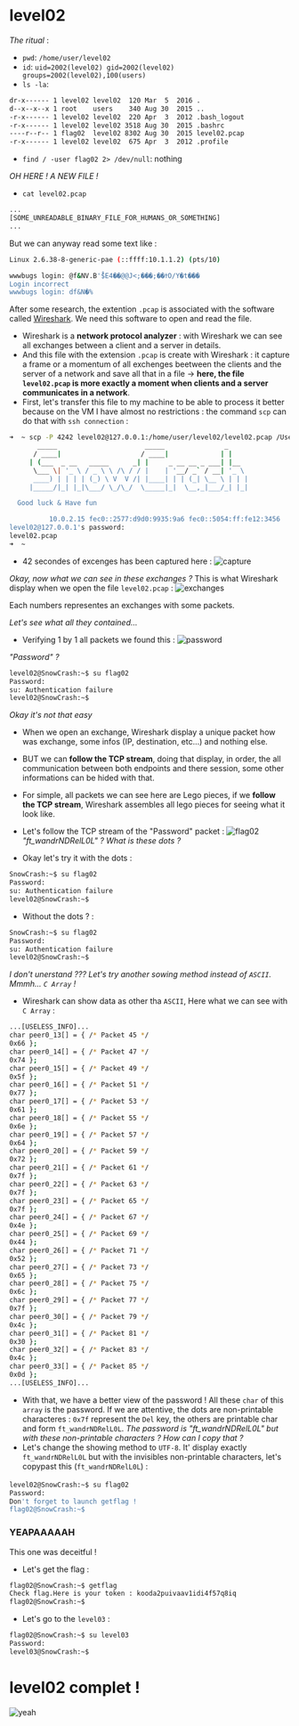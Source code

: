 # level02
_The ritual_ :
- `pwd`: `/home/user/level02`
- `id`: `uid=2002(level02) gid=2002(level02) groups=2002(level02),100(users)`
- `ls -la`:
```sh
dr-x------ 1 level02 level02  120 Mar  5  2016 .
d--x--x--x 1 root    users    340 Aug 30  2015 ..
-r-x------ 1 level02 level02  220 Apr  3  2012 .bash_logout
-r-x------ 1 level02 level02 3518 Aug 30  2015 .bashrc
----r--r-- 1 flag02  level02 8302 Aug 30  2015 level02.pcap
-r-x------ 1 level02 level02  675 Apr  3  2012 .profile
```
- `find / -user flag02 2> /dev/null`: nothing

_OH HERE ! A NEW FILE !_
- `cat level02.pcap`
```sh
...
[SOME_UNREADABLE_BINARY_FILE_FOR_HUMANS_OR_SOMETHING]
...
```
But we can anyway read some text like :
```sh
Linux 2.6.38-8-generic-pae (::ffff:10.1.1.2) (pts/10)

wwwbugs login: @f&NV.B'̊$E4��@@J<;���;��ߙO/Y�t���
Login incorrect
wwwbugs login: df&N�%
```

After some research, the extention `.pcap` is associated with the software called [Wireshark](https://www.wireshark.org/). We need this software to open and read the file.
- Wireshark is a **network protocol analyzer** : with Wireshark we can see all exchanges between a client and a server in details.
- And this file with the extension `.pcap` is create with Wireshark : it capture a frame or a momentum of all exchenges beetween the clients and the server of a network and save all that in a file -> **here, the file `level02.pcap` is more exactly a moment when clients and a server communicates in a network**.
- First, let's transfer this file to my machine to be able to process it better because on the VM I have almost no restrictions : the command `scp` can do that with `ssh connection` :
```sh
➜  ~ scp -P 4242 level02@127.0.0.1:/home/user/level02/level02.pcap /Users/mayoub/Desktop/
	   _____                      _____               _
	  / ____|                    / ____|             | |
	 | (___  _ __   _____      _| |     _ __ __ _ ___| |__
	  \___ \| '_ \ / _ \ \ /\ / / |    | '__/ _` / __| '_ \
	  ____) | | | | (_) \ V  V /| |____| | | (_| \__ \ | | |
	 |_____/|_| |_|\___/ \_/\_/  \_____|_|  \__,_|___/_| |_|

  Good luck & Have fun

          10.0.2.15 fec0::2577:d9d0:9935:9a6 fec0::5054:ff:fe12:3456
level02@127.0.0.1's password:
level02.pcap                                                                                                                                                              100% 8302   403.5KB/s   00:00
➜  ~
```
- 42 secondes of excenges has been captured here :
![capture](../../assets/capture_wireshark.png)

_Okay, now what we can see in these exchanges ?_
This is what Wireshark display when we open the file `level02.pcap` :
![exchanges](../../assets/exchanges.png)

Each numbers representes an exchanges with some packets.

_Let's see what all they contained..._
- Verifying 1 by 1 all packets we found this :
![password](../../assets/password.png)

_"Password" ?_
```sh
level02@SnowCrash:~$ su flag02
Password:
su: Authentication failure
level02@SnowCrash:~$
```
_Okay it's not that easy_

- When we open an exchange, Wireshark display a unique packet how was exchange, some infos (IP, destination, etc...) and nothing else.
- BUT we can **follow the TCP stream**, doing that display, in order, the all communication between both endpoints and there session, some other informations can be hided with that.
- For simple, all packets we can see here are Lego pieces, if we **follow the TCP stream**, Wireshark assembles all lego pieces for seeing what it look like.
- Let's follow the TCP stream of the "Password" packet :
![flag02](../../assets/the_flag02.png)
_"ft_wandrNDRelL0L" ? What is these dots ?_

- Okay let's try it with the dots :
```sh
SnowCrash:~$ su flag02
Password:
su: Authentication failure
level02@SnowCrash:~$
```
- Without the dots ? :
```sh
SnowCrash:~$ su flag02
Password:
su: Authentication failure
level02@SnowCrash:~$
```
_I don't unerstand ??? Let's try another sowing method instead of `ASCII`. Mmmh... `C Array` !_
- Wireshark can show data as other tha `ASCII`, Here what we can see with `C Array` :
```sh
...[USELESS_INFO]...
char peer0_13[] = { /* Packet 45 */
0x66 };
char peer0_14[] = { /* Packet 47 */
0x74 };
char peer0_15[] = { /* Packet 49 */
0x5f };
char peer0_16[] = { /* Packet 51 */
0x77 };
char peer0_17[] = { /* Packet 53 */
0x61 };
char peer0_18[] = { /* Packet 55 */
0x6e };
char peer0_19[] = { /* Packet 57 */
0x64 };
char peer0_20[] = { /* Packet 59 */
0x72 };
char peer0_21[] = { /* Packet 61 */
0x7f };
char peer0_22[] = { /* Packet 63 */
0x7f };
char peer0_23[] = { /* Packet 65 */
0x7f };
char peer0_24[] = { /* Packet 67 */
0x4e };
char peer0_25[] = { /* Packet 69 */
0x44 };
char peer0_26[] = { /* Packet 71 */
0x52 };
char peer0_27[] = { /* Packet 73 */
0x65 };
char peer0_28[] = { /* Packet 75 */
0x6c };
char peer0_29[] = { /* Packet 77 */
0x7f };
char peer0_30[] = { /* Packet 79 */
0x4c };
char peer0_31[] = { /* Packet 81 */
0x30 };
char peer0_32[] = { /* Packet 83 */
0x4c };
char peer0_33[] = { /* Packet 85 */
0x0d };
...[USELESS_INFO]...
```
- With that, we have a better view of the password ! All these `char` of this `array` is the password. If we are attentive, the dots are non-printable characteres : `0x7f` represent the `Del` key, the others are printable char and form `ft_wandrNDRelL0L`.
_The password is "ft_wandrNDRelL0L" but with these non-printable characters ? How can I copy that ?_
- Let's change the showing method to `UTF-8`. It' display exactly `ft_wandrNDRelL0L` but with the invisibles non-printable characters, let's copypast this (`ft_wandrNDRelL0L`) :
```sh
level02@SnowCrash:~$ su flag02
Password:
Don't forget to launch getflag !
flag02@SnowCrash:~$
```
### YEAPAAAAAH
This one was deceitful !
- Let's get the flag :
```sh
flag02@SnowCrash:~$ getflag
Check flag.Here is your token : kooda2puivaav1idi4f57q8iq
flag02@SnowCrash:~$
```
- Let's go to the `level03` :
```sh
flag02@SnowCrash:~$ su level03
Password:
level03@SnowCrash:~$
```
# level02 complet !
![yeah](../../assets/yeah.gif)
